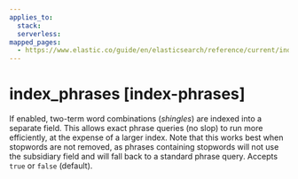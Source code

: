 ```yaml
---
applies_to:
  stack:
  serverless:
mapped_pages:
  - https://www.elastic.co/guide/en/elasticsearch/reference/current/index-phrases.html
---
```


# index_phrases [index-phrases]

If enabled, two-term word combinations (*shingles*) are indexed into a separate field. This allows exact phrase queries (no slop) to run more efficiently, at the expense of a larger index. Note that this works best when stopwords are not removed, as phrases containing stopwords will not use the subsidiary field and will fall back to a standard phrase query. Accepts `true` or `false` (default).

